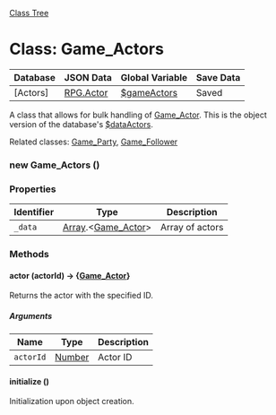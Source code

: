 [Class Tree](index.md)

# Class: Game_Actors

| Database | JSON Data | Global Variable | Save Data |
| --- | --- | --- | --- |
| [Actors] | [RPG.Actor](RPG.Actor.md) | [$gameActors](global.md#gameactors-game_actors) | Saved |

A class that allows for bulk handling of [Game_Actor](Game_Actor.md). This is the object version of the database's [$dataActors](global.md#dataactors-arrayrpgactor).

Related classes: [Game_Party](Game_Party.md), [Game_Follower](Game_Follower.md)

### new Game_Actors ()

### Properties

| Identifier | Type | Description |
| --- | --- | --- |
| `_data` | [Array](Array.md).&lt;[Game_Actor](Game_Actor.md)&gt; | Array of actors |


### Methods

#### actor (actorId) → {[Game_Actor](Game_Actor.md)}
Returns the actor with the specified ID.

##### Arguments

| Name | Type | Description |
| --- | --- | --- |
| `actorId` | [Number](Number.md) | Actor ID |


#### initialize ()
Initialization upon object creation.

